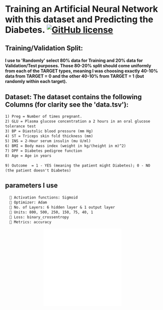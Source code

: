 # Training an Artificial Neural Network with this dataset and Predicting the Diabetes. [![GitHub license](https://img.shields.io/badge/license-MIT-blue.svg)](https://github.com/ekramasif/Predict_the_Diabetes/blob/main/LICENSE)

## Training/Validation Split:
#### I use to 'Randomly' select 80% data for Training and 20% data for Validation/Test purposes. Those 80-20% split should come uniformly from each of the TARGET types, meaning I was choosing exactly 40-10% data from TARGET = 0 and the other 40-10% from TARGET = 1 (but randomly within each target).

## Dataset: The dataset contains the following Columns (for clarity see the 'data.tsv'):

    1) Preg = Number of times pregnant.
    2) GLU = Plasma glucose concentration a 2 hours in an oral glucose tolerance test
    3) BP = Diastolic blood pressure (mm Hg)
    4) ST = Triceps skin fold thickness (mm)
    5) INS = 2-Hour serum insulin (mu U/ml)
    6) BMI = Body mass index (weight in kg/(height in m)^2)
    7) DPF = Diabetes pedigree function
    8) Age = Age in years

    9) Outcome  = 1 - YES (meaning the patient might Diabetes); 0 - NO (the patient doesn't Diabetes)
    
## parameters I use

       Activation functions: Sigmoid
       Optimizer: Adam
       No. of Layers: 6 hidden layer & 1 output layer
       Units: 800, 500, 250, 150, 75, 40, 1
       Loss: binary_crossentropy
       Metrics: accuracy


<p align="center">
  <a href="https://ekramasif.me">
    <img align="center" src="https://raw.githubusercontent.com/ekramasif/ekramasif/main/EkramAsif.gif" width="50%">
  </a>
</p>
